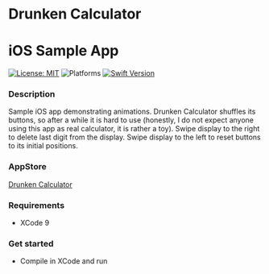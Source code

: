 # Drunken Calculator
# iOS Sample App

[![License: MIT](https://img.shields.io/badge/License-MIT-yellow.svg)](https://opensource.org/licenses/MIT)
![Platforms](https://img.shields.io/badge/platform-iOS-lightgrey.svg)
[![Swift Version](https://img.shields.io/badge/Swift-4-F16D39.svg?style=flat)](https://developer.apple.com/swift)

### Description

Sample iOS app demonstrating animations.
Drunken Calculator shuffles its buttons, so after a while it is hard to use (honestly, I do not expect anyone using this app as real calculator, it is rather a toy).
Swipe display to the right to delete last digit from the display.
Swipe display to the left to reset buttons to its initial positions.


### AppStore
[Drunken Calculator](https://itunes.apple.com/us/app/drunken-calculator/id1435910628?mt=8)

### Requirements

* XCode 9

### Get started
* Compile in XCode and run
